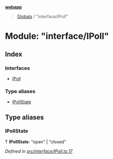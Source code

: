 **[webapp](../README.md)**

> [Globals](../globals.md) / "interface/IPoll"

# Module: "interface/IPoll"

## Index

### Interfaces

* [IPoll](../interfaces/_interface_ipoll_.ipoll.md)

### Type aliases

* [IPollState](_interface_ipoll_.md#ipollstate)

## Type aliases

### IPollState

Ƭ  **IPollState**: \"open\" \| \"closed\"

*Defined in [src/interface/IPoll.ts:17](https://github.com/BESTUPC/voting-web-app/blob/37e241c/src/interface/IPoll.ts#L17)*
